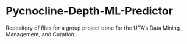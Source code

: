 # Pycnocline-Depth-ML-Predictor
Repository of files for a group project done for the UTA's Data Mining, Management, and Curation.
